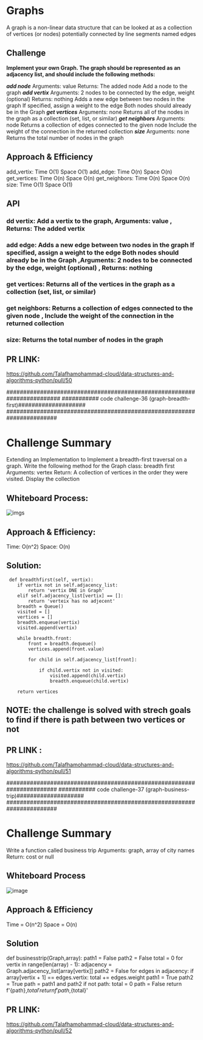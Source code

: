 # Graphs
A graph is a non-linear data structure that can be looked at as a collection of vertices (or nodes) potentially connected by line segments named edges
## Challenge
**Implement your own Graph. The graph should be represented as an adjacency list, and should include the following methods:**

***add node***
Arguments: value
Returns: The added node
Add a node to the graph
***add vertix***
Arguments: 2 nodes to be connected by the edge, weight (optional)
Returns: nothing
Adds a new edge between two nodes in the graph
If specified, assign a weight to the edge
Both nodes should already be in the Graph
***get vertices***
Arguments: none
Returns all of the nodes in the graph as a collection (set, list, or similar)
***get neighbors***
Arguments: node
Returns a collection of edges connected to the given node
Include the weight of the connection in the returned collection
***size***
Arguments: none
Returns the total number of nodes in the graph
## Approach & Efficiency
add_vertix:
    Time O(1)
    Space O(1)
add_edge:
    Time O(n)
    Space O(n)
get_vertices:
    Time O(n)
    Space O(n)
get_neighbors:
    Time O(n)
    Space O(n)
size:
    Time O(1)
    Space O(1)
## API
### dd vertix: Add a vertix to the graph, Arguments: value , Returns: The added vertix
### add edge: Adds a new edge between two nodes in the graph If specified, assign a weight to the edge Both nodes should already be in the Graph ,Arguments: 2 nodes to be connected by the edge, weight (optional) , Returns: nothing
### get vertices: Returns all of the vertices in the graph as a collection (set, list, or similar)
### get neighbors: Returns a collection of edges connected to the given node , Include the weight of the connection in the returned collection
### size: Returns the total number of nodes in the graph

## PR LINK:
https://github.com/Talafhamohammad-cloud/data-structures-and-algorithms-python/pull/50 

########################################################################
########### code challenge-36 (graph-breadth-first)####################
#######################################################################

# Challenge Summary
Extending an Implementation to Implement a breadth-first traversal on a graph.
Write the following method for the Graph class:
breadth first
Arguments: vertex
Return: A collection of vertices in the order they were visited.
Display the collection
## Whiteboard Process:
![imgs](img/whiteBoerd.jpg)

## Approach & Efficiency:
Time: O(n^2)
Space: O(n)
## Solution:
     def breadthfirst(self, vertix):
        if vertix not in self.adjacency_list:
            return 'vertix DNE in Graph'
        elif self.adjacency_list[vertix] == []:
            return 'verteix has no adjecent'
        breadth = Queue()
        visited = []
        vertices = []
        breadth.enqueue(vertix)
        visited.append(vertix)

        while breadth.front:
            front = breadth.dequeue()
            vertices.append(front.value)

            for child in self.adjacency_list[front]:

                if child.vertix not in visited:
                    visited.append(child.vertix)
                    breadth.enqueue(child.vertix)

        return vertices

## NOTE: the challenge is solved with strech goals to find if there is path between two vertices or not         
## PR LINK :
https://github.com/Talafhamohammad-cloud/data-structures-and-algorithms-python/pull/51

#######################################################################
########### code challenge-37 (graph-business-trip)####################
#######################################################################
# Challenge Summary
Write a function called business trip
Arguments: graph, array of city names
Return: cost or null
## Whiteboard Process
![image](img/trip.jpg)
## Approach & Efficiency
Time = O(n^2)
Space = O(n)
## Solution
  def businesstrip(Graph,array):
    path1 = False
    path2 = False
    total = 0
    for vertix in range(len(array) - 1):
        adjacency = Graph.adjacency_list[array[vertix]]
        path2 = False
        for edges in adjacency:
            if array[vertix + 1] == edges.vertix:
                total += edges.weight
                path1 = True
                path2 = True
    path = path1 and path2
    if not path:
        total = 0
        path = False
        return f'{path},${total}'
    return f'{path},${total}'

## PR LINK:
https://github.com/Talafhamohammad-cloud/data-structures-and-algorithms-python/pull/52
